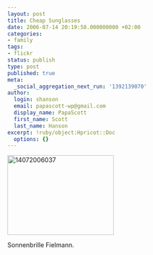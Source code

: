 ```yaml
---
layout: post
title: Cheap Sunglasses
date: 2006-07-14 20:19:58.000000000 +02:00
categories:
- family
tags:
- flickr
status: publish
type: post
published: true
meta:
  _social_aggregation_next_run: '1392139070'
author:
  login: shanson
  email: papascott-wp@gmail.com
  display_name: PapaScott
  first_name: Scott
  last_name: Hanson
excerpt: !ruby/object:Hpricot::Doc
  options: {}
---
```

<p><a href="http://www.flickr.com/photos/papascott/189539718/" title="Photo Sharing"><img src="http://static.flickr.com/69/189539718_34f33762fa_m.jpg" width="240" height="180" alt="14072006037" /></a></p>
<p>Sonnenbrille Fielmann.</p>
